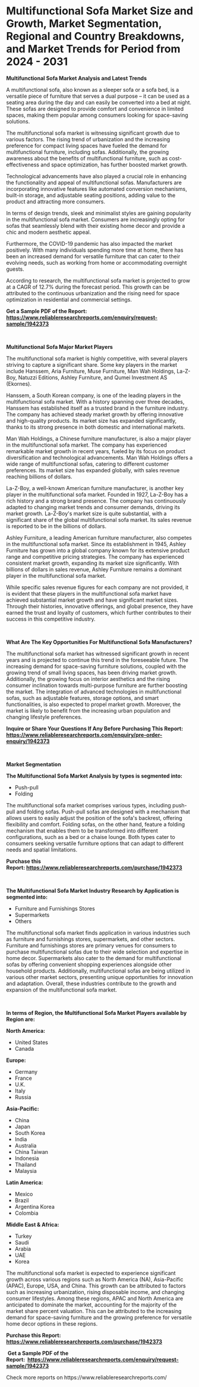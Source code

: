 <p><h1>Multifunctional Sofa Market Size and Growth, Market Segmentation, Regional and Country Breakdowns, and Market Trends for Period from 2024 -  2031</h1></p><p><strong>Multifunctional Sofa Market Analysis and Latest Trends</strong></p>
<p><p>A multifunctional sofa, also known as a sleeper sofa or a sofa bed, is a versatile piece of furniture that serves a dual purpose – it can be used as a seating area during the day and can easily be converted into a bed at night. These sofas are designed to provide comfort and convenience in limited spaces, making them popular among consumers looking for space-saving solutions.</p><p>The multifunctional sofa market is witnessing significant growth due to various factors. The rising trend of urbanization and the increasing preference for compact living spaces have fueled the demand for multifunctional furniture, including sofas. Additionally, the growing awareness about the benefits of multifunctional furniture, such as cost-effectiveness and space optimization, has further boosted market growth.</p><p>Technological advancements have also played a crucial role in enhancing the functionality and appeal of multifunctional sofas. Manufacturers are incorporating innovative features like automated conversion mechanisms, built-in storage, and adjustable seating positions, adding value to the product and attracting more consumers.</p><p>In terms of design trends, sleek and minimalist styles are gaining popularity in the multifunctional sofa market. Consumers are increasingly opting for sofas that seamlessly blend with their existing home decor and provide a chic and modern aesthetic appeal.</p><p>Furthermore, the COVID-19 pandemic has also impacted the market positively. With many individuals spending more time at home, there has been an increased demand for versatile furniture that can cater to their evolving needs, such as working from home or accommodating overnight guests.</p><p>According to research, the multifunctional sofa market is projected to grow at a CAGR of 12.7% during the forecast period. This growth can be attributed to the continuous urbanization and the rising need for space optimization in residential and commercial settings.</p></p>
<p><strong>Get a Sample PDF of the Report:&nbsp; <a href="https://www.reliableresearchreports.com/enquiry/request-sample/1942373">https://www.reliableresearchreports.com/enquiry/request-sample/1942373</a></strong></p>
<p>&nbsp;</p>
<p><strong>Multifunctional Sofa Major Market Players</strong></p>
<p><p>The multifunctional sofa market is highly competitive, with several players striving to capture a significant share. Some key players in the market include Hanssem, Aria Furniture, Muse Furniture, Man Wah Holdings, La-Z-Boy, Natuzzi Editions, Ashley Furniture, and Qumei Investment AS (Ekornes).</p><p>Hanssem, a South Korean company, is one of the leading players in the multifunctional sofa market. With a history spanning over three decades, Hanssem has established itself as a trusted brand in the furniture industry. The company has achieved steady market growth by offering innovative and high-quality products. Its market size has expanded significantly, thanks to its strong presence in both domestic and international markets.</p><p>Man Wah Holdings, a Chinese furniture manufacturer, is also a major player in the multifunctional sofa market. The company has experienced remarkable market growth in recent years, fueled by its focus on product diversification and technological advancements. Man Wah Holdings offers a wide range of multifunctional sofas, catering to different customer preferences. Its market size has expanded globally, with sales revenue reaching billions of dollars.</p><p>La-Z-Boy, a well-known American furniture manufacturer, is another key player in the multifunctional sofa market. Founded in 1927, La-Z-Boy has a rich history and a strong brand presence. The company has continuously adapted to changing market trends and consumer demands, driving its market growth. La-Z-Boy's market size is quite substantial, with a significant share of the global multifunctional sofa market. Its sales revenue is reported to be in the billions of dollars.</p><p>Ashley Furniture, a leading American furniture manufacturer, also competes in the multifunctional sofa market. Since its establishment in 1945, Ashley Furniture has grown into a global company known for its extensive product range and competitive pricing strategies. The company has experienced consistent market growth, expanding its market size significantly. With billions of dollars in sales revenue, Ashley Furniture remains a dominant player in the multifunctional sofa market.</p><p>While specific sales revenue figures for each company are not provided, it is evident that these players in the multifunctional sofa market have achieved substantial market growth and have significant market sizes. Through their histories, innovative offerings, and global presence, they have earned the trust and loyalty of customers, which further contributes to their success in this competitive industry.</p></p>
<p>&nbsp;</p>
<p><strong>What Are The Key Opportunities For Multifunctional Sofa Manufacturers?</strong></p>
<p><p>The multifunctional sofa market has witnessed significant growth in recent years and is projected to continue this trend in the foreseeable future. The increasing demand for space-saving furniture solutions, coupled with the growing trend of small living spaces, has been driving market growth. Additionally, the growing focus on interior aesthetics and the rising consumer inclination towards multi-purpose furniture are further boosting the market. The integration of advanced technologies in multifunctional sofas, such as adjustable features, storage options, and smart functionalities, is also expected to propel market growth. Moreover, the market is likely to benefit from the increasing urban population and changing lifestyle preferences.</p></p>
<p><strong>Inquire or Share Your Questions If Any Before Purchasing This Report: <a href="https://www.reliableresearchreports.com/enquiry/pre-order-enquiry/1942373">https://www.reliableresearchreports.com/enquiry/pre-order-enquiry/1942373</a></strong></p>
<p>&nbsp;</p>
<p><strong>Market Segmentation</strong></p>
<p><strong>The Multifunctional Sofa Market Analysis by types is segmented into:</strong></p>
<p><ul><li>Push-pull</li><li>Folding</li></ul></p>
<p><p>The multifunctional sofa market comprises various types, including push-pull and folding sofas. Push-pull sofas are designed with a mechanism that allows users to easily adjust the position of the sofa's backrest, offering flexibility and comfort. Folding sofas, on the other hand, feature a folding mechanism that enables them to be transformed into different configurations, such as a bed or a chaise lounge. Both types cater to consumers seeking versatile furniture options that can adapt to different needs and spatial limitations.</p></p>
<p><strong>Purchase this Report:&nbsp;<a href="https://www.reliableresearchreports.com/purchase/1942373">https://www.reliableresearchreports.com/purchase/1942373</a></strong></p>
<p>&nbsp;</p>
<p><strong>The Multifunctional Sofa Market Industry Research by Application is segmented into:</strong></p>
<p><ul><li>Furniture and Furnishings Stores</li><li>Supermarkets</li><li>Others</li></ul></p>
<p><p>The multifunctional sofa market finds application in various industries such as furniture and furnishings stores, supermarkets, and other sectors. Furniture and furnishings stores are primary venues for consumers to purchase multifunctional sofas due to their wide selection and expertise in home decor. Supermarkets also cater to the demand for multifunctional sofas by offering convenient shopping experiences alongside other household products. Additionally, multifunctional sofas are being utilized in various other market sectors, presenting unique opportunities for innovation and adaptation. Overall, these industries contribute to the growth and expansion of the multifunctional sofa market.</p></p>
<p>&nbsp;</p>
<p><strong>In terms of Region, the Multifunctional Sofa Market Players available by Region are:</strong></p>
<p>
    <p> <strong> North America: </strong>
        <ul>
            <li>United States</li>
            <li>Canada</li>
        </ul>
        </p> 
    <p> <strong> Europe: </strong>
        <ul>
            <li>Germany</li>
            <li>France</li>
            <li>U.K.</li>
            <li>Italy</li>
            <li>Russia</li>
        </ul>
        </p> 
    <p> <strong> Asia-Pacific: </strong>
        <ul>
            <li>China</li>
            <li>Japan</li>
            <li>South Korea</li>
            <li>India</li>
            <li>Australia</li>
            <li>China Taiwan</li>
            <li>Indonesia</li>
            <li>Thailand</li>
            <li>Malaysia</li>
        </ul>
        </p> 
    <p> <strong> Latin America: </strong>
        <ul>
            <li>Mexico</li>
            <li>Brazil</li>
            <li>Argentina Korea</li>
            <li>Colombia</li>
        </ul>
        </p> 
    <p> <strong> Middle East & Africa: </strong>
        <ul>
            <li>Turkey</li>
            <li>Saudi</li>
            <li>Arabia</li>
            <li>UAE</li>
            <li>Korea</li>
        </ul>
    </p>
    </p>
<p><p>The multifunctional sofa market is expected to experience significant growth across various regions such as North America (NA), Asia-Pacific (APAC), Europe, USA, and China. This growth can be attributed to factors such as increasing urbanization, rising disposable income, and changing consumer lifestyles. Among these regions, APAC and North America are anticipated to dominate the market, accounting for the majority of the market share percent valuation. This can be attributed to the increasing demand for space-saving furniture and the growing preference for versatile home decor options in these regions.</p></p>
<p><strong>Purchase this Report: <a href="https://www.reliableresearchreports.com/purchase/1942373">https://www.reliableresearchreports.com/purchase/1942373</a></strong></p>
<p>&nbsp;<strong>Get a Sample PDF of the Report:&nbsp;&nbsp;<a href="https://www.reliableresearchreports.com/enquiry/request-sample/1942373">https://www.reliableresearchreports.com/enquiry/request-sample/1942373</a></strong></p>
<p><strong></strong></p>
<p>Check more reports on https://www.reliableresearchreports.com/</p>